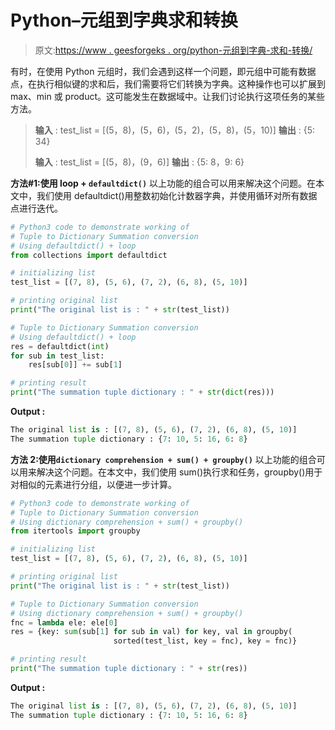 # Python–元组到字典求和转换

> 原文:[https://www . geesforgeks . org/python-元组到字典-求和-转换/](https://www.geeksforgeeks.org/python-tuple-to-dictionary-summation-conversion/)

有时，在使用 Python 元组时，我们会遇到这样一个问题，即元组中可能有数据点，在执行相似键的求和后，我们需要将它们转换为字典。这种操作也可以扩展到 max、min 或 product。这可能发生在数据域中。让我们讨论执行这项任务的某些方法。

> **输入** : test_list = [(5，8)，(5，6)，(5，2)，(5，8)，(5，10)]
> **输出** : {5: 34}
> 
> **输入** : test_list = [(5，8)，(9，6)]
> **输出** : {5: 8，9: 6}

**方法#1:使用 loop + `defaultdict()`**
以上功能的组合可以用来解决这个问题。在本文中，我们使用 defaultdict()用整数初始化计数器字典，并使用循环对所有数据点进行迭代。

```py
# Python3 code to demonstrate working of 
# Tuple to Dictionary Summation conversion
# Using defaultdict() + loop
from collections import defaultdict

# initializing list
test_list = [(7, 8), (5, 6), (7, 2), (6, 8), (5, 10)]

# printing original list
print("The original list is : " + str(test_list))

# Tuple to Dictionary Summation conversion
# Using defaultdict() + loop
res = defaultdict(int)
for sub in test_list:
    res[sub[0]] += sub[1]

# printing result 
print("The summation tuple dictionary : " + str(dict(res))) 
```

**Output :**

```py
The original list is : [(7, 8), (5, 6), (7, 2), (6, 8), (5, 10)]
The summation tuple dictionary : {7: 10, 5: 16, 6: 8}

```

**方法 2:使用`dictionary comprehension + sum() + groupby()`**
以上功能的组合可以用来解决这个问题。在本文中，我们使用 sum()执行求和任务，groupby()用于对相似的元素进行分组，以便进一步计算。

```py
# Python3 code to demonstrate working of 
# Tuple to Dictionary Summation conversion
# Using dictionary comprehension + sum() + groupby()
from itertools import groupby

# initializing list
test_list = [(7, 8), (5, 6), (7, 2), (6, 8), (5, 10)]

# printing original list
print("The original list is : " + str(test_list))

# Tuple to Dictionary Summation conversion
# Using dictionary comprehension + sum() + groupby()
fnc = lambda ele: ele[0]
res = {key: sum(sub[1] for sub in val) for key, val in groupby(
                       sorted(test_list, key = fnc), key = fnc)}

# printing result 
print("The summation tuple dictionary : " + str(res)) 
```

**Output :**

```py
The original list is : [(7, 8), (5, 6), (7, 2), (6, 8), (5, 10)]
The summation tuple dictionary : {7: 10, 5: 16, 6: 8}

```
